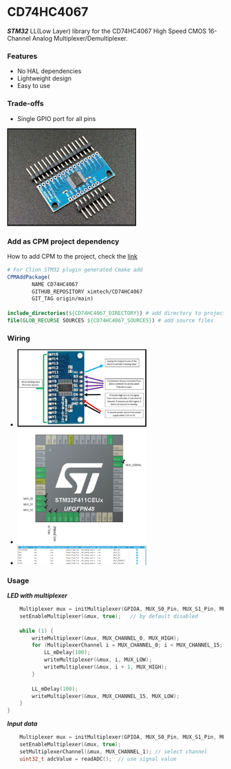 # CD74HC4067

***STM32*** LL(Low Layer) library for the CD74HC4067 High Speed CMOS 16-Channel Analog Multiplexer/Demultiplexer.

### Features

- No HAL dependencies
- Lightweight design
- Easy to use

### Trade-offs

- Single GPIO port for all pins

<img src="https://github.com/ximtech/CD74HC4067/blob/main/example/view.PNG" alt="image" width="300"/>

### Add as CPM project dependency

How to add CPM to the project, check the [link](https://github.com/cpm-cmake/CPM.cmake)
```cmake
# For Clion STM32 plugin generated Cmake add
CPMAddPackage(
        NAME CD74HC4067
        GITHUB_REPOSITORY ximtech/CD74HC4067
        GIT_TAG origin/main)

include_directories(${CD74HC4067_DIRECTORY}) # add directory to project
file(GLOB_RECURSE SOURCES ${CD74HC4067_SOURCES}) # add source files
```

### Wiring

- <img src="https://github.com/ximtech/CD74HC4067/blob/main/example/wiring.png" alt="image" width="300"/>
- <img src="https://github.com/ximtech/CD74HC4067/blob/main/example/pin_config.png" alt="image" width="300"/>
- <img src="https://github.com/ximtech/CD74HC4067/blob/main/example/pin_config2.png" alt="image" width="300"/>

### Usage

***LED with multiplexer***
```c
    Multiplexer mux = initMultiplexer(GPIOA, MUX_S0_Pin, MUX_S1_Pin, MUX_S2_Pin, MUX_S3_Pin, MUX_ENABLE_Pin, MUX_SIGNAL_Pin);
    setEnableMultiplexer(&mux, true);   // by default disabled

    while (1) {
        writeMultiplexer(&mux, MUX_CHANNEL_0, MUX_HIGH);
        for (MultiplexerChannel i = MUX_CHANNEL_0; i < MUX_CHANNEL_15; i++) {
            LL_mDelay(100);
            writeMultiplexer(&mux, i, MUX_LOW);
            writeMultiplexer(&mux, i + 1, MUX_HIGH);
        }

        LL_mDelay(100);
        writeMultiplexer(&mux, MUX_CHANNEL_15, MUX_LOW);
    }
}
```

***Input data***
```c
    Multiplexer mux = initMultiplexer(GPIOA, MUX_S0_Pin, MUX_S1_Pin, MUX_S2_Pin, MUX_S3_Pin, MUX_ENABLE_Pin, 0);
    setEnableMultiplexer(&mux, true);
    setMultiplexerChannel(&mux, MUX_CHANNEL_1); // select channel
    uint32_t adcValue = readADC();  // use signal value
```